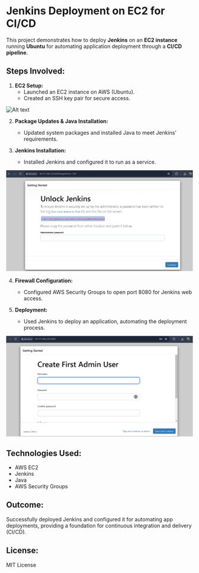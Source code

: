 # Jenkins Deployment on EC2 for CI/CD

This project demonstrates how to deploy **Jenkins** on an **EC2 instance** running **Ubuntu** for automating application deployment through a **CI/CD pipeline**.

## Steps Involved:

1. **EC2 Setup:**
   - Launched an EC2 instance on AWS (Ubuntu).
   - Created an SSH key pair for secure access.

![Alt text](/images/Instance_Created.png)



2. **Package Updates & Java Installation:**
   - Updated system packages and installed Java to meet Jenkins' requirements.

3. **Jenkins Installation:**
   - Installed Jenkins and configured it to run as a service.

     
![Alt text](interface_jenkins.png)

4. **Firewall Configuration:**
   - Configured AWS Security Groups to open port 8080 for Jenkins web access.

5. **Deployment:**
   - Used Jenkins to deploy an application, automating the deployment process.

     
![Alt text](Jenkins_Deployed.png)

## Technologies Used:

- AWS EC2
- Jenkins
- Java
- AWS Security Groups

## Outcome:

Successfully deployed Jenkins and configured it for automating app deployments, providing a foundation for continuous integration and delivery (CI/CD).

## License:

MIT License

